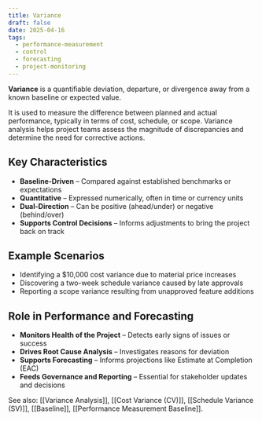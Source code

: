```yaml
---
title: Variance
draft: false
date: 2025-04-16
tags:
  - performance-measurement
  - control
  - forecasting
  - project-monitoring
---
```


**Variance** is a quantifiable deviation, departure, or divergence away from a known baseline or expected value.

It is used to measure the difference between planned and actual performance, typically in terms of cost, schedule, or scope. Variance analysis helps project teams assess the magnitude of discrepancies and determine the need for corrective actions.

## Key Characteristics

- **Baseline-Driven** – Compared against established benchmarks or expectations  
- **Quantitative** – Expressed numerically, often in time or currency units  
- **Dual-Direction** – Can be positive (ahead/under) or negative (behind/over)  
- **Supports Control Decisions** – Informs adjustments to bring the project back on track  

## Example Scenarios

- Identifying a $10,000 cost variance due to material price increases  
- Discovering a two-week schedule variance caused by late approvals  
- Reporting a scope variance resulting from unapproved feature additions  

## Role in Performance and Forecasting

- **Monitors Health of the Project** – Detects early signs of issues or success  
- **Drives Root Cause Analysis** – Investigates reasons for deviation  
- **Supports Forecasting** – Informs projections like Estimate at Completion (EAC)  
- **Feeds Governance and Reporting** – Essential for stakeholder updates and decisions  

See also: [[Variance Analysis]], [[Cost Variance (CV)]], [[Schedule Variance (SV)]], [[Baseline]], [[Performance Measurement Baseline]].
